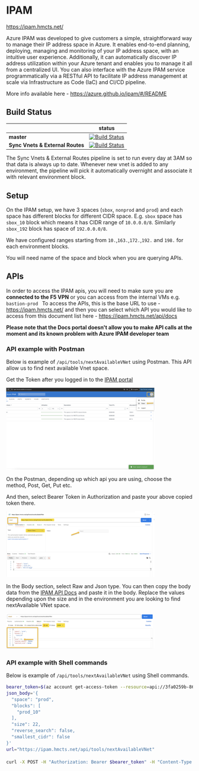 # IPAM

https://ipam.hmcts.net/

Azure IPAM was developed to give customers a simple, straightforward way to manage their IP address space in Azure. It enables end-to-end planning, deploying, managing and monitoring of your IP address space, with an intuitive user experience. Additionally, it can automatically discover IP address utilization within your Azure tenant and enables you to manage it all from a centralized UI. You can also interface with the Azure IPAM service programmatically via a RESTful API to facilitate IP address management at scale via Infrastructure as Code (IaC) and CI/CD pipeline.

More info available here - https://azure.github.io/ipam/#/README 

## Build Status

|             | status |
|-------------|------------|
| **master** | [![Build Status](https://dev.azure.com/hmcts/DevOps/_apis/build/status/IPAM%20management?branchName=master)](https://dev.azure.com/hmcts/DevOps/_build?definitionId=980) |
| **Sync Vnets & External Routes** | [![Build Status](https://dev.azure.com/hmcts/DevOps/_apis/build/status/IPAM%20-%20Sync%20External%20CIDRs?branchName=master)](https://dev.azure.com/hmcts/DevOps/_build?definitionId=979) |

The Sync Vnets & External Routes pipeline is set to run every day at 3AM so that data is always up to date. Whenever new vnet is added to any environment, the pipeline will pick it automatically overnight and associate it with relevant environment block.


## Setup

On the IPAM setup, we have 3 spaces (`sbox`, `nonprod` and `prod`) and each space has different blocks for different CIDR space. E.g. `sbox` space has `sbox_10` block which means it has CIDR range of `10.0.0.0/8`. Similarly `sbox_192` block has space of `192.0.0.0/8`.

We have configured ranges starting from `10.`,`163.`,`172.`,`192.` and `198.`  for each environment blocks.

You will need name of the space and block when you are querying APIs.

## APIs

In order to access the IPAM apis, you will need to make sure you are **connected to the F5 VPN** or you can access from the internal VMs e.g. `bastion-prod
`
To access the APIs, this is the base URL to use - https://ipam.hmcts.net/  and then you can select which API you would like to access from this document list here - https://ipam.hmcts.net/api/docs

**Please note that the Docs portal doesn't allow you to make API calls at the moment and its known problem with Azure IPAM developer team**

### API example with Postman

Below is example of `/api/tools/nextAvailableVNet` using Postman.  This API allow us to find next available Vnet space.

Get the Token after you logged in to the [IPAM portal](https://ipam.hmcts.net/)

<img src=images/token.png width="400">

On the Postman, depending up which api you are using, choose the method,  Post, Get, Put etc.

And then, select Bearer Token in Authorization and paste your above copied token there.

<img src=images/token-2.png width="400">

In the Body section, select Raw and Json type.   You can then copy the body data from the [IPAM API Docs](https://ipam.hmcts.net/api/docs#/tools/next_available_vnet_api_tools_nextAvailableVNet_post) and paste it in the body.  Replace the values depending upon the size and in the environment you are looking to find nextAvailable VNet space.

<img src=images/body-ipam-api.png width="400">

### API example with Shell commands

Below is example of `/api/tools/nextAvailableVNet` using Shell commands.

```bash
bearer_token=$(az account get-access-token --resource=api://3fa0259b-86c8-4cd7-bd2a-e5ab28625fe7 --query accessToken --output tsv)
json_body='{
  "space": "prod",
  "blocks": [
    "prod_10"
  ],
  "size": 22,
  "reverse_search": false,
  "smallest_cidr": false
}'
url="https://ipam.hmcts.net/api/tools/nextAvailableVNet"

curl -X POST -H "Authorization: Bearer $bearer_token" -H "Content-Type: application/json" -d "$json_body" "$url"
```